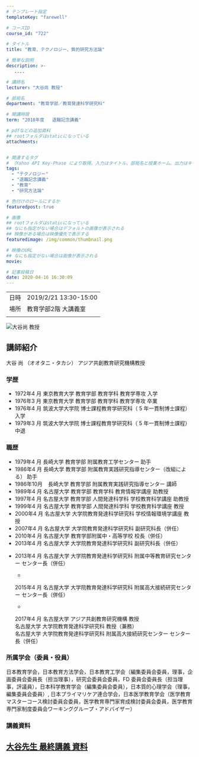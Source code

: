 ```yaml
---
# テンプレート指定
templateKey: "farewell"

# コースID
course_id: "722"

# タイトル
title: "教育、テクノロジー、質的研究方法論"

# 簡単な説明
description: >-
   ....

# 講師名
lecturer: "大谷尚 教授"

# 部局名
department: "教育学部／教育発達科学研究科"

# 開講時限
term: "2018年度	退職記念講義"

# pdfなどの追加資料
## rootフォルダはstaticになっている
attachments:


# 関連するタグ
# （Yahoo API Key-Phase により取得。入力はタイトル、部局名と授業ホーム、出力はキーフレーズ（tags））
tags:
  - "テクノロジー"
  - "退職記念講義"
  - "教育"
  - "研究方法論"

# 色付けのロールにするか
featuredpost: true

# 画像
## rootフォルダはstaticになっている
## なにも指定がない場合はデフォルトの画像が表示される
## 映像がある場合は映像優先で表示する
featuredimage: /img/common/thumbnail.png

# 映像のURL
## なにも指定がない場合は画像が表示される
movie: 

# 記事投稿日
date: 2020-04-16 16:30:09
---
```


|   |   |
|---|---|
| 日時 | 2019/2/21  13:30-15:00 |
| 場所 | 教育学部2階 大講義室 |
|   |   |





![大谷尚 教授](https://ocw.nagoya-u.jp/files/722/otanisensei.jpg) 

## 講師紹介

大谷 尚 （オオタニ・タカシ） アジア共創教育研究機構教授

### 学歴

* 1972年4 月  東京教育大学 教育学部 教育学科 教育学専攻 入学
* 1976年3 月  東京教育大学 教育学部 教育学科 教育学専攻 卒業
* 1976年4 月  筑波大学大学院 博士課程教育学研究科（ 5 年一貫制博士課程） 入学
* 1979年3 月  筑波大学大学院 博士課程教育学研究科（ 5 年一貫制博士課程） 中退

### 職歴

* 1979年4 月  長崎大学 教育学部 附属教育工学センター 助手
* 1986年4 月  長崎大学 教育学部 附属教育実践研究指導センター（改組による） 助手
* 1986年10月 &nbsp;&ensp;長崎大学 教育学部 附属教育実践研究指導センター 講師
* 1989年4 月  名古屋大学 教育学部 教育学科 教育情報学講座 助教授
* 1997年4 月  名古屋大学 教育学部 人間発達科学科 学校教育科学講座 助教授
* 1999年4 月  名古屋大学 教育学部 人間発達科学科 学校教育科学講座 教授
* 2000年4 月  名古屋大学 大学院教育発達科学研究科 学校情報環境学講座 教授
* 2007年4 月  名古屋大学 大学院教育発達科学研究科 副研究科長（併任）
* 2010年4 月  名古屋大学 教育学部附属中・高等学校 校長（併任）
* 2013年4 月  名古屋大学 大学院教育発達科学研究科 副研究科長（併任）
* <p style="
margin: 0 0 0 0;
padding: 0;
text-indent: -7em;
padding-left: 7em;"
>
<!-- リスト中のコンテンツ改行位置を調整するための２段組み 以下も同様のコード --> 2013年4 月  名古屋大学 大学院教育発達科学研究科 附属中等教育研究センター センター長（併任）
</p>

* <p style="margin: 0 0 0 0;padding: 0;text-indent: -7em;padding-left: 7em;">
2015年4 月  名古屋大学 大学院教育発達科学研究科 附属高大接続研究センター センター長（併任）
</p>

* <p style="margin: 0 0 0 0;padding: 0;text-indent: -7em;padding-left: 7em;">
2017年4 月  名古屋大学 アジア共創教育研究機構 教授<br /> 名古屋大学 大学院教育発達科学研究科 教授（兼務）<br /> 名古屋大学 大学院教育発達科学研究科 附属高大接続研究センター センター長（併任） </ul>
</p></ul>

### 所属学会（委員・役員）

日本教育学会，日本教育方法学会，日本教育工学会（編集委員会委員，理事，企画委員会委員長（担当理事），研究会委員会委員，FD 委員会委員長（担当理事，評議員），日本科学教育学会（編集委員会委員），日本質的心理学会（理事，編集委員会委員）, 日本プライマリケア連合学会，日本医学教育学会（医学教育マスターコース検討委員会委員，医学教育専門家育成検討委員会委員，医学教育専門家制度委員会ワーキンググループ・アドバイザー）


### 講義資料

[大谷先生 最終講義 資料](https://ocw.nagoya-u.jp/files/722/slides.pdf) 
-----